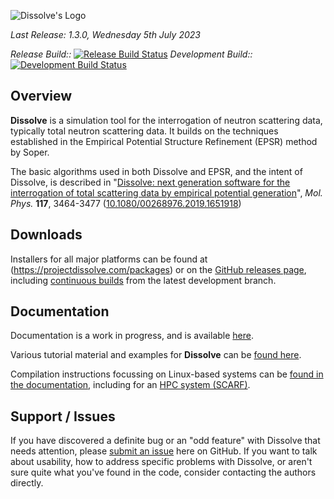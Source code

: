 ![Dissolve's Logo](icon/logo.png)

_Last Release: 1.3.0, Wednesday 5th July 2023_

_Release Build::_ [![Release Build Status](https://github.com/disorderedmaterials/dissolve/actions/workflows/release.yml/badge.svg)](https://github.com/disorderedmaterials/dissolve/actions/workflows/release.yml)
_Development Build::_ [![Development Build Status](https://github.com/disorderedmaterials/dissolve/actions/workflows/continuous.yml/badge.svg)](https://github.com/disorderedmaterials/dissolve/actions/workflows/continuous.yml)

## Overview

**Dissolve** is a simulation tool for the interrogation of neutron scattering data, typically total neutron scattering data. It builds on the techniques established in the Empirical Potential Structure Refinement (EPSR) method by Soper.

The basic algorithms used in both Dissolve and EPSR, and the intent of Dissolve, is described in "[Dissolve: next generation software for the interrogation of total scattering data by empirical potential generation](https://doi.org/10.1080/00268976.2019.1651918)", _Mol. Phys._ **117**, 3464-3477 ([10.1080/00268976.2019.1651918](https://doi.org/10.1080/00268976.2019.1651918))

## Downloads

Installers for all major platforms can be found at (https://projectdissolve.com/packages) or on the [GitHub releases page](https://github.com/disorderedmaterials/dissolve/releases), including [continuous builds](https://github.com/disorderedmaterials/dissolve/releases/tag/continuous) from the latest development branch.

## Documentation

Documentation is a work in progress, and is available [here](https://docs.projectdissolve.com/).

Various tutorial material and examples for **Dissolve** can be [found here](https://docs.projectdissolve.com/examples/).

Compilation instructions focussing on Linux-based systems can be [found in the documentation](https://docs.projectdissolve.com/userguide/get/compilation/), including for an [HPC system (SCARF)](https://docs.projectdissolve.com/userguide/get/scarf-foss/).

## Support / Issues

If you have discovered a definite bug or an "odd feature" with Dissolve that needs attention, please [submit an issue](https://github.com/disorderedmaterials/dissolve/issues/new/choose) here on GitHub. If you want to talk about usability, how to address specific problems with Dissolve, or aren't sure quite what you've found in the code, consider contacting the authors directly.
